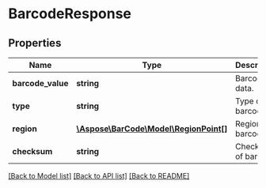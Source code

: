 # BarcodeResponse

## Properties
Name | Type | Description | Notes
------------ | ------------- | ------------- | -------------
**barcode_value** | **string** | Barcode data. | [optional] 
**type** | **string** | Type of the barcode. | [optional] 
**region** | [**\Aspose\BarCode\Model\RegionPoint[]**](RegionPoint.md) | Region with barcode. | [optional] 
**checksum** | **string** | Checksum of barcode. | [optional] 

[[Back to Model list]](../../README.md#documentation-for-models) [[Back to API list]](../../README.md#documentation-for-api-endpoints) [[Back to README]](../../README.md)


